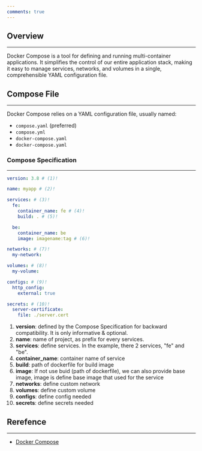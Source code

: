 ```yaml
---
comments: true
---
```


## Overview

---

Docker Compose is a tool for defining and running multi-container applications. It simplifies the control of our entire application stack, making it easy to manage services, networks, and volumes in a single, comprehensible YAML configuration file.

## Compose File

---

Docker Compose relies on a YAML configuration file, usually named:

- `compose.yaml` (preferred)
- `compose.yml`
- `docker-compose.yaml`
- `docker-compose.yaml`

### Compose Specification

---

```yaml title="compose.yaml (example)"
version: 3.8 # (1)!

name: myapp # (2)!

services: # (3)!
  fe:
    container_name: fe # (4)!
    build: . # (5)!

  be:
    container_name: be
    image: imagename:tag # (6)!

networks: # (7)!
  my-network:

volumes: # (8)!
  my-volume:

configs: # (9)!
  http_config:
    external: true

secrets: # (10)!
  server-certificate:
    file: ./server.cert
```

1. **version**: defined by the Compose Specification for backward compatibility. It is only informative & optional.
2. **name**: name of project, as prefix for every services.
3. **services**: define services. In the example, there 2 services, "fe" and "be".
4. **container_name**: container name of service
5. **build**: path of dockerfile for build image
6. **image**: If not use buid (path of dockerfile), we can also provide base image, image is define base image that used for the service
7. **networks**: define custom network
8. **volumes**: define custom volume
9. **configs**: define config needed
10. **secrets**: define secrets needed

## Rerefence

---

- [Docker Compose](https://docs.docker.com/compose/)
